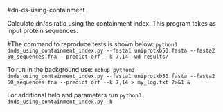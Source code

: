 #dn-ds-using-containment

Calculate dn/ds ratio using the containment index. This program takes as input protein sequences.

#The command to reproduce tests is shown below:
`python3 dnds_using_containment_index.py --fasta1 uniprotkb50.fasta --fasta2 50_sequences.fna --predict orf --k 7,14 -wd results/`

To run in the background use: `nohup python3 dnds_using_containment_index.py --fasta1 uniprotkb50.fasta --fasta2 50_sequences.fna --predict orf --k 7,14 > my_log.txt 2>&1 &`

For additional help and parameters run `python3 dnds_using_containment_index.py -h`